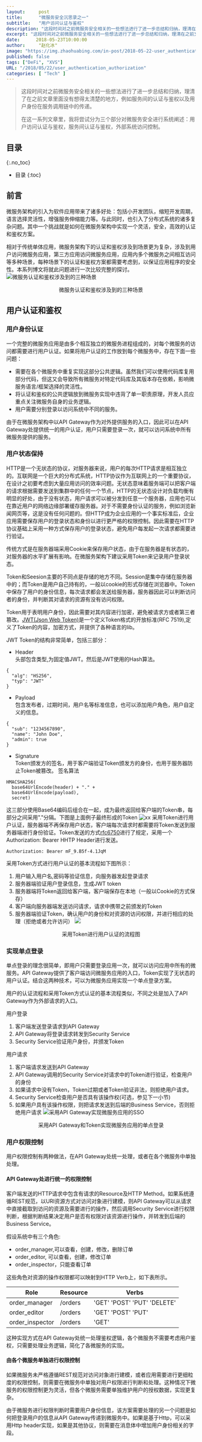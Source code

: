 ```yaml
---
layout:     post
title:      "微服务安全沉思录之一"
subtitle:   "用户访问认证与鉴权"
description: "这段时间对之前微服务安全相关的一些想法进行了进一步总结和归纳，理清在之前文章里面没有想得太清楚的地方，例如服务间的认证与鉴权以及用户身份在服务调用链中的传递。在这一系列博客里面将分为三个部分对微服务安全进行系统阐述：用户访问认证与鉴权，服务间认证与鉴权，外部系统访问控制。"
excerpt: "这段时间对之前微服务安全相关的一些想法进行了进一步总结和归纳，理清在之前文章里面没有想得太清楚的地方，例如服务间的认证与鉴权以及用户身份在服务调用链中的传递。在这一系列博客里面将分为三个部分对微服务安全进行系统阐述：用户访问认证与鉴权，服务间认证与鉴权，外部系统访问控制。"
date:      2018-05-23T10:00:00
author:     "赵化冰"
image: "https://img.zhaohuabing.com/in-post/2018-05-22-user_authentication_authorization/background.jpg"
published: false
tags: ["DeFi", "XVS"]
URL: "/2018/05/22/user_authentication_authorization"
categories: [ "Tech" ]    
---
```


> 这段时间对之前微服务安全相关的一些想法进行了进一步总结和归纳，理清了在之前文章里面没有想得太清楚的地方，例如服务间的认证与鉴权以及用户身份在服务调用链中的传递。
> 
> 在这一系列文章里，我将尝试分为三个部分对微服务安全进行系统阐述：用户访问认证与鉴权，服务间认证与鉴权，外部系统访问控制。

## 目录
{:.no_toc}

* 目录
{:toc}


## 前言
微服务架构的引入为软件应用带来了诸多好处：包括小开发团队，缩短开发周期，语言选择灵活性，增强服务伸缩能力等。与此同时，也引入了分布式系统的诸多复杂问题。其中一个挑战就是如何在微服务架构中实现一个灵活，安全，高效的认证和鉴权方案。

相对于传统单体应用，微服务架构下的认证和鉴权涉及到场景更为复杂，涉及到用户访问微服务应用，第三方应用访问微服务应用，应用内多个微服务之间相互访问等多种场景，每种场景下的认证和鉴权方案都需要考虑到，以保证应用程序的安全性。本系列博文将就此问题进行一次比较完整的探讨。
![微服务认证和鉴权涉及到的三种场景](/https://img.zhaohuabing.com/in-post/2018-02-03-authentication-and-authorization-of-microservice/auth-scenarios.png)
<center>微服务认证和鉴权涉及到的三种场景</center>

## 用户认证和鉴权

### 用户身份认证
一个完整的微服务应用是由多个相互独立的微服务进程组成的，对每个微服务的访问都需要进行用户认证。如果将用户认证的工作放到每个微服务中，存在下面一些问题：
* 需要在各个微服务中重复实现这部分公共逻辑。虽然我们可以使用代码库复用部分代码，但这又会导致所有微服务对特定代码库及其版本存在依赖，影响微服务语言/框架选择的灵活性。
* 将认证和鉴权的公共逻辑放到微服务实现中违背了单一职责原理，开发人员应重点关注微服务自身的业务逻辑。
* 用户需要分别登录以访问系统中不同的服务。

由于在微服务架构中以API Gateway作为对外提供服务的入口，因此可以在API Gateway处提供统一的用户认证，用户只需要登录一次，就可以访问系统中所有微服务提供的服务。 

### 用户状态保持
HTTP是一个无状态的协议，对服务器来说，用户的每次HTTP请求是相互独立的。互联网是一个巨大的分布式系统，HTTP协议作为互联网上的一个重要协议，在设计之初要考虑到大量应用访问的效率问题。无状态意味着服务端可以把客户端的请求根据需要发送到集群中的任何一个节点，HTTP的无状态设计对负载均衡有明显的好处，由于没有状态，用户请求可以被分发到任意一个服务器，应用也可以在靠近用户的网络边缘部署缓存服务器。对于不需要身份认证的服务，例如浏览新闻网页等，这是没有任何问题的。但HTTP成为企业应用的一个事实标准后，企业应用需要保存用户的登录状态和身份以进行更严格的权限控制。因此需要在HTTP协议基础上采用一种方式保存用户的登录状态，避免用户每发起一次请求都需要进行验证。

传统方式是在服务器端采用Cookie来保存用户状态，由于在服务器是有状态的，对服务器的水平扩展有影响。在微服务架构下建议采用Token来记录用户登录状态。

Token和Seesion主要的不同点是存储的地方不同。Session是集中存储在服务器中的；而Token是用户自己持有的，一般以cookie的形式存储在浏览器中。Token中保存了用户的身份信息，每次请求都会发送给服务器，服务器因此可以判断访问者的身份，并判断其对请求的资源有没有访问权限。

Token用于表明用户身份，因此需要对其内容进行加密，避免被请求方或者第三者篡改。[JWT(Json Web Token)](https://jwt.io)是一个定义Token格式的开放标准(RFC 7519),定义了Token的内容，加密方式，并提供了各种语言的lib。

JWT Token的结构非常简单，包括三部分：
* Header<BR>
头部包含类型,为固定值JWT。然后是JWT使用的Hash算法。
```
{
  "alg": "HS256",
  "typ": "JWT"
}
```
* Payload<BR>
包含发布者，过期时间，用户名等标准信息，也可以添加用户角色，用户自定义的信息。
```
{
  "sub": "1234567890",
  "name": "John Doe",
  "admin": true
}
```
* Signature<BR>
Token颁发方的签名，用于客户端验证Token颁发方的身份，也用于服务器防止Token被篡改。
签名算法
```
HMACSHA256(
  base64UrlEncode(header) + "." +
  base64UrlEncode(payload),
  secret)
```

这三部分使用Base64编码后组合在一起，成为最终返回给客户端的Token串，每部分之间采用"."分隔。下图是上面例子最终形成的Token
![xx](https://cdn.auth0.com/content/jwt/encoded-jwt3.png)
采用Token进行用户认证，服务器端不再保存用户状态，客户端每次请求时都需要将Token发送到服务器端进行身份验证。Token发送的方式[rfc6750](https://tools.ietf.org/html/rfc6750)进行了规定，采用一个 Authorization: Bearer HHTP Header进行发送。
```
Authorization: Bearer mF_9.B5f-4.1JqM
```
采用Token方式进行用户认证的基本流程如下图所示：
1. 用户输入用户名,密码等验证信息，向服务器发起登录请求
1. 服务器端验证用户登录信息，生成JWT token
1. 服务器端将Token返回给客户端，客户端保存在本地（一般以Cookie的方式保存）
1. 客户端向服务器端发送访问请求，请求中携带之前颁发的Token
1. 服务器端验证Token，确认用户的身份和对资源的访问权限，并进行相应的处理（拒绝或者允许访问）
![](https://cdn.auth0.com/content/jwt/jwt-diagram.png)
<center>采用Token进行用户认证的流程图</center>

### 实现单点登录
单点登录的理念很简单，即用户只需要登录应用一次，就可以访问应用中所有的微服务。API Gateway提供了客户端访问微服务应用的入口，Token实现了无状态的用户认证。结合这两种技术，可以为微服务应用实现一个单点登录方案。

用户的认证流程和采用Token方式认证的基本流程类似，不同之处是加入了API Gateway作为外部请求的入口。

用户登录
1. 客户端发送登录请求到API Gateway
2. API Gateway将登录请求转发到Security Service
3. Security Service验证用户身份，并颁发Token

用户请求
1. 客户端请求发送到API Gateway
1. API Gateway调用的Security Service对请求中的Token进行验证，检查用户的身份
2. 如果请求中没有Token，Token过期或者Token验证非法，则拒绝用户请求。
3. Security Service检查用户是否具有该操作权(可选，参见下一小节)
4. 如果用户具有该操作权限，则把请求发送到后端的Business Service，否则拒绝用户请求
![采用API Gateway实现微服务应用的SSO](https://img.zhaohuabing.com/in-post/2018-05-22-user_authentication_authorization/api-gateway-sso.png)
<center>采用API Gateway和Token实现微服务应用的单点登录</center>

### 用户权限控制
用户权限控制有两种做法，在API Gateway处统一处理，或者在各个微服务中单独处理。
#### API Gateway处进行统一的权限控制
客户端发送的HTTP请求中包含有请求的Resource及HTTP Method。如果系统遵循REST规范，以URI资源方式对访问对象进行建模，则API Gateway可以从请求中直接截取到访问的资源及需要进行的操作，然后调用Security Service进行权限判断，根据判断结果决定用户是否有权限对该资源进行操作，并转发到后端的Business Service。

假设系统中有三个角色:
* order_manager,可以查看，创建，修改，删除订单
* order_editor, 可以查看，创建，修改订单
* order_inspector，只能查看订单

这些角色对资源的操作权限都可以映射到HTTP Verb上，如下表所示。

| Role            | Resource | Verbs                              |
|-----------------|----------|------------------------------------|
| order_manager   | /orders  | 'GET'   'POST'   'PUT'   'DELETE'  |
| order_editor    | /orders  | 'GET'    'POST'    'PUT'           |
| order_inspector | /orders  | 'GET'                              |

这种实现方式在API Gateway处统一处理鉴权逻辑，各个微服务不需要考虑用户鉴权，只需要处理业务逻辑，简化了各微服务的实现。
#### 由各个微服务单独进行权限控制
如果微服务未严格遵循REST规范对访问对象进行建模，或者应用需要进行更细粒度的权限控制，则需要在微服务中单独对用户权限进行判断和处理。这种情况下微服务的权限控制更为灵活，但各个微服务需要单独维护用户的授权数据，实现更复杂。

由于微服务进行权限判断时需要用户身份信息，该方案需要处理的另一个问题是如何把登录用户的信息从API Gateway传递到微服务中。如果是基于Http，可以采用Http header实现，如果是其他协议，则需要在消息体中增加用户身份相关的字段。


